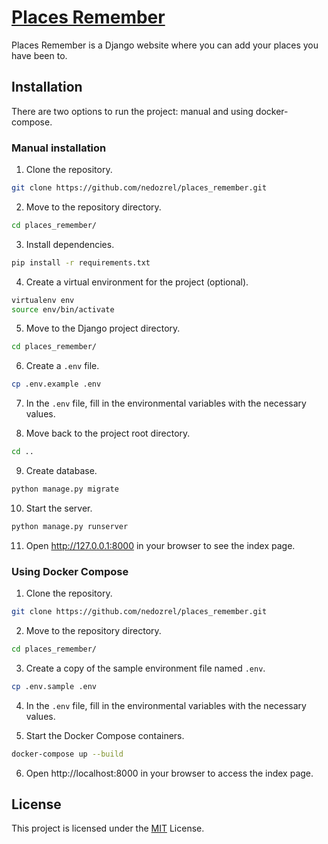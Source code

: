 # [Places Remember](https://placesremember.na4u.ru/)

Places Remember is a Django website where you can add your places you have been to.

## Installation

There are two options to run the project: manual and using docker-compose.

### Manual installation

1. Clone the repository.

```bash
git clone https://github.com/nedozrel/places_remember.git
```

2. Move to the repository directory.

```bash
cd places_remember/
```

3. Install dependencies.

```bash
pip install -r requirements.txt
```

4. Create a virtual environment for the project (optional).

```bash
virtualenv env
source env/bin/activate
```

5. Move to the Django project directory.

```bash
cd places_remember/
```

6. Create a `.env` file.

```bash
cp .env.example .env
```

7. In the `.env` file, fill in the environmental variables with the necessary values.

8. Move back to the project root directory.

```bash
cd ..
```

9. Create database.

```bash
python manage.py migrate
```

10. Start the server.

```bash
python manage.py runserver
```

11. Open http://127.0.0.1:8000 in your browser to see the index page.

### Using Docker Compose

1. Clone the repository.

```bash
git clone https://github.com/nedozrel/places_remember.git
```

2. Move to the repository directory.

```bash
cd places_remember/
```

3. Create a copy of the sample environment file named `.env`.

```bash
cp .env.sample .env
```

4. In the `.env` file, fill in the environmental variables with the necessary values.

5. Start the Docker Compose containers.

```bash
docker-compose up --build
```

6. Open http://localhost:8000 in your browser to access the index page.

## License

This project is licensed under the [MIT](https://choosealicense.com/licenses/mit/) License.
